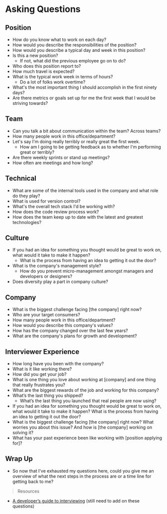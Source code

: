 # Asking Questions

## Position

- How do you know what to work on each day?
- How would you describe the responsibilities of the position?
- How would you describe a typical day and week in this position?
- Is this a new position?
    + If not, what did the previous employee go on to do?
- Who does this position report to?
- How much travel is expected?
- What is the typical work week in terms of hours?
    + Do a lot of folks work overtime?
- What's the most important thing I should accomplish in the first ninety days?
- Are there metrics or goals set up for me the first week that I would be striving towards?

## Team

- Can you talk a bit about communication within the team? Across teams?
- How many people work in this office/department?
- Let's say I'm doing really terribly or really great the first week.
    + How am I going to be getting feedback as to whether I'm performing great or terribly?
- Are there weekly sprints or stand up meetings?
- How often are meetings and how long?

## Technical

- What are some of the internal tools used in the company and what role do they play?
- What is used for version control?
- What's the overall tech stack I'd be working with?
- How does the code review process work?
- How does the team keep up to date with the latest and greatest technologies?

## Culture

- If you had an idea for something you thought would be great to work on, what would it take to make it happen?
    + What is the process from having an idea to getting it out the door?
- What is the company's management style?
    + How do you prevent micro-management amongst managers and developers or designers?
- Does diversity play a part in company culture?

## Company

- What is the biggest challenge facing [the company] right now?
- Who are your target consumers?
- How many people work in this office/department?
- How would you describe this company's values?
- How has the company changed over the last few years?
- What are the company's plans for growth and development?

## Interviewer Experience

- How long have you been with the company?
- What is it like working there?
- How did you get your job?
- What is one thing you love about working at [company] and one thing that really frustrates you?
- What are the biggest rewards of the job and working for this company?
- What’s the last thing you shipped?
    + What’s the last thing you launched that real people are now using?
- If you had an idea for something you thought would be great to work on, what would it take to make it happen? What is the process from having an idea to getting it out the door?
- What is the biggest challenge facing [the company] right now? What worries you about this issue? And how is [the company] working on solving it?
- What has your past experience been like working with [position applying for]?

## Wrap Up

- So now that I've exhausted my questions here, could you give me an overview of what the next steps in the process are or a time line for getting back to me?

> Resources

- [A developer’s guide to interviewing](https://medium.freecodecamp.com/how-to-interview-as-a-developer-candidate-b666734f12dd) (still need to add on these questions)
